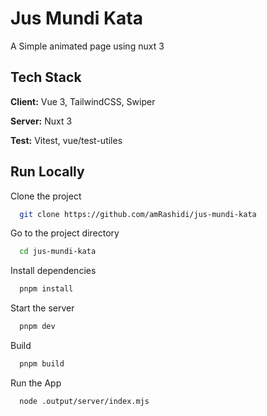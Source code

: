 # Jus Mundi Kata

A Simple animated page using nuxt 3

## Tech Stack

**Client:** Vue 3, TailwindCSS, Swiper

**Server:** Nuxt 3

**Test:** Vitest, vue/test-utiles

## Run Locally

Clone the project

```bash
  git clone https://github.com/amRashidi/jus-mundi-kata
```

Go to the project directory

```bash
  cd jus-mundi-kata
```

Install dependencies

```bash
  pnpm install
```

Start the server

```bash
  pnpm dev
```

Build

```bash
  pnpm build
```

Run the App

```bash
  node .output/server/index.mjs
```